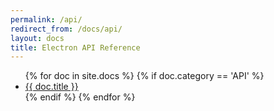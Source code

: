 ```yaml
---
permalink: /api/
redirect_from: /docs/api/
layout: docs
title: Electron API Reference
---
```


<ul>
{% for doc in site.docs %}
  {% if doc.category == 'API' %}
    <li>
      <a href="{{ doc.url}}">{{ doc.title }}</a>
      <!-- <span class="excerpt">{{ doc.content | strip_html | truncatewords: 50 }}</span> -->
    </li>
  {% endif %}
{% endfor %}
</ul>
